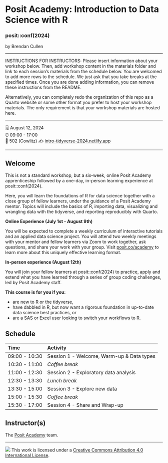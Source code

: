 Posit Academy: Introduction to Data Science with R
================

### posit::conf(2024)

by Brendan Cullen

-----

INSTRUCTIONS FOR INSTRUCTORS: Please insert information about your
workshop below. Then, add workshop content in the materials folder and
link to each session’s materials from the schedule below. You are
welcomed to add more rows to the schedule. We just ask that you take
breaks at the specified times. Once you are done adding information, you
can remove these instructions from the README.

Alternatively, you can completely redo the organization of this repo 
as a Quarto website or some other format you prefer to host your workshop
materials. The only requirement is that your workshop materials are hosted 
here.

-----

:spiral_calendar: August 12, 2024  
:alarm_clock:     09:00 - 17:00  
:hotel:           502 (Cowlitz) 
:writing_hand:    [intro-tidyverse-2024.netlify.app](http://https://intro-tidyverse-2024.netlify.app)

-----

## Welcome

This is not a standard workshop, but a six-week, online Posit Academy apprenticeship followed by a one-day, in-person learning experience at posit::conf(2024).


Here, you will learn the foundations of R for data science together with a close group of fellow learners, under the guidance of a Posit Academy mentor. Topics will include the basics of R, importing data, visualizing and wrangling data with the tidyverse, and reporting reproducibly with Quarto.

**Online Experience (July 1st - August 9th)**

You will be expected to complete a weekly curriculum of interactive tutorials and an applied data science project. You will attend two weekly meetings with your mentor and fellow learners via Zoom to work together, ask questions, and share your work with your group. Visit [posit.co/academy](http://posit.co/academy) to learn more about this uniquely effective learning format.


**In-person experience (August 12th)**

You will join your fellow learners at posit::conf(2024) to practice, apply and extend what you have learned through a series of group coding challenges, led by Posit Academy staff.


**This course is for you if you:**

* are new to R or the tidyverse,
* have dabbled in R, but now want a rigorous foundation in up-to-date data science best practices, or
* are a SAS or Excel user looking to switch your workflows to R.

## Schedule

| Time          | Activity                                  |
| :------------ | :---------------------------------------- |
| 09:00 - 10:30 | Session 1 - Welcome, Warm-up & Data types |
| 10:30 - 11:00 | *Coffee break*                            |
| 11:00 - 12:30 | Session 2 - Exploratory data analysis     |
| 12:30 - 13:30 | *Lunch break*                             |
| 13:30 - 15:00 | Session 3 - Explore new data              |
| 15:00 - 15:30 | *Coffee break*                            |
| 15:30 - 17:00 | Session 4 - Share and Wrap-up             |

## Instructor(s)

The [Posit Academy](https://posit.co/products/enterprise/academy/) team.

-----

![](https://i.creativecommons.org/l/by/4.0/88x31.png) This work is
licensed under a [Creative Commons Attribution 4.0 International
License](https://creativecommons.org/licenses/by/4.0/).
